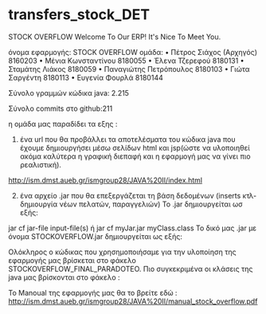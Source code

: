 # transfers_stock_DET


  STOCK OVERFLOW 
Welcome To Our ERP!
It's Nice To Meet You.


όνομα εφαρμογής: STOCK OVERFLOW
ομάδα: 
•	Πέτρος Σιάχος   (Αρχηγός)  8160203
•	Μένια Κωνσταντίνου 8180055
•	Έλενα Τζερεφού 8180131 
•	Σταμάτης Λιάκος 8180059 
•	Παναγιώτης Πετρόπουλος 8180103
•	Γιώτα Σαργέντη 8180113
•	Ευγενία Φουρλά 8180144

Σύνολο γραμμών κώδικα java: 2.215

Σύνολο commits στο github:211

η ομάδα μας παραδίδει τα εξης :

1. ένα url που θα προβάλλει τα αποτελέσματα του κώδικα java που έχουμε δημιουργήσει μέσω σελίδων html και jsp(ώστε να υλοποιηθεί ακόμα καλύτερα η γραφική διεπαφή και η εφαρμογή μας να γίνει πιο ρεαλιστική).

http://ism.dmst.aueb.gr/ismgroup28/JAVA%20II/index.html


2. ένα αρχείο .jar  που θα επεξεργάζεται τη βάση δεδομένων (inserts κτλ-δημιουργία νέων πελατών, παραγγελιών)
Το .jar δημιουργείται ωσ εξής:

jar cf jar-file input-file(s) ή jar cf myJar.jar myClass.class
Το δικό μας .jar με όνομα STOCKOVERFLOW.jar δημιουργείται ως εξής:
 
 
 
 Ολόκληρος ο κώδικας που χρησημοποιήσαμε για την υλοποίηση της εφαρμογής μας βρίσκεται στο φάκελο STOCKOVERFLOW_FINAL_PARADOTEO.
 Πιο συγκεκριμένα οι κλάσεις της java μας βρίσκονται στο φάκελο : 

Το Manoual της εφαρμογής μας θα το βρείτε εδώ : http://ism.dmst.aueb.gr/ismgroup28/JAVA%20II/manual_stock_overflow.pdf
